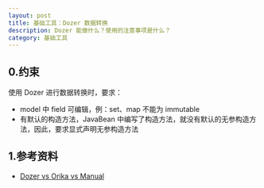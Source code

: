 ```yaml
---
layout: post
title: 基础工具：Dozer 数据转换
description: Dozer 能做什么？使用的注意事项是什么？
category: 基础工具
---
```





## 0.约束

使用 Dozer 进行数据转换时，要求：

* model 中 field 可编辑，例：set、map 不能为 immutable
* 有默认的构造方法，JavaBean 中编写了构造方法，就没有默认的无参构造方法，因此，要求显式声明无参构造方法



## 1.参考资料

* [Dozer vs Orika vs Manual](https://blog.sokolenko.me/2013/05/dozer-vs-orika-vs-manual.html)












[NingG]:    http://ningg.github.com  "NingG"

